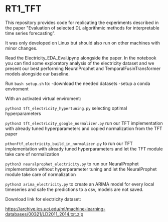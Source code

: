 # RT1_TFT

This repository provides code for replicating the experiments described in the paper 
"Evaluation of selected DL algorithmic methods for interpretable time series forecasting".

It was only developed on Linux but should also run on other machines with minor changes.

Read the Electricity_EDA_Eval.ipynp alongside the paper.
In the notebook you can find some exploratory analysis of the electricity dataset and we present 
our best performing NeuralProphet and TemporalFusinTransformer models alongside our baseline.


Run `bash setup.sh` to:
  -download the needed datasets
  -setup a conda enviroment


With an activated virtual enviroment:

`python3 tft_electricity_hypertuning.py` selecting optimal hyperparameters

`python3 tft_electricity_google_normalizer.py` run our TFT implementation with already tuned hyperparameters and copied normalization from the TFT paper

`pthonftf_electricity_build_in_normalizer.py` to run our TFT implementation with already tuned hyperparameters and let the TFT module take care of normalization
 
`python3 neuralprophet_electricity.py` to run our NeuralProphet implementation without hyperparameter tuning and let the NeuralProphet module take care of normalization

`python3 arima_electricity.py` to create an ARIMA model for every local timeseries and safe the predictions to a csv, models are not saved.
 
Download link for electricity dataset:

https://archive.ics.uci.edu/ml/machine-learning-databases/00321/LD2011_2014.txt.zip
